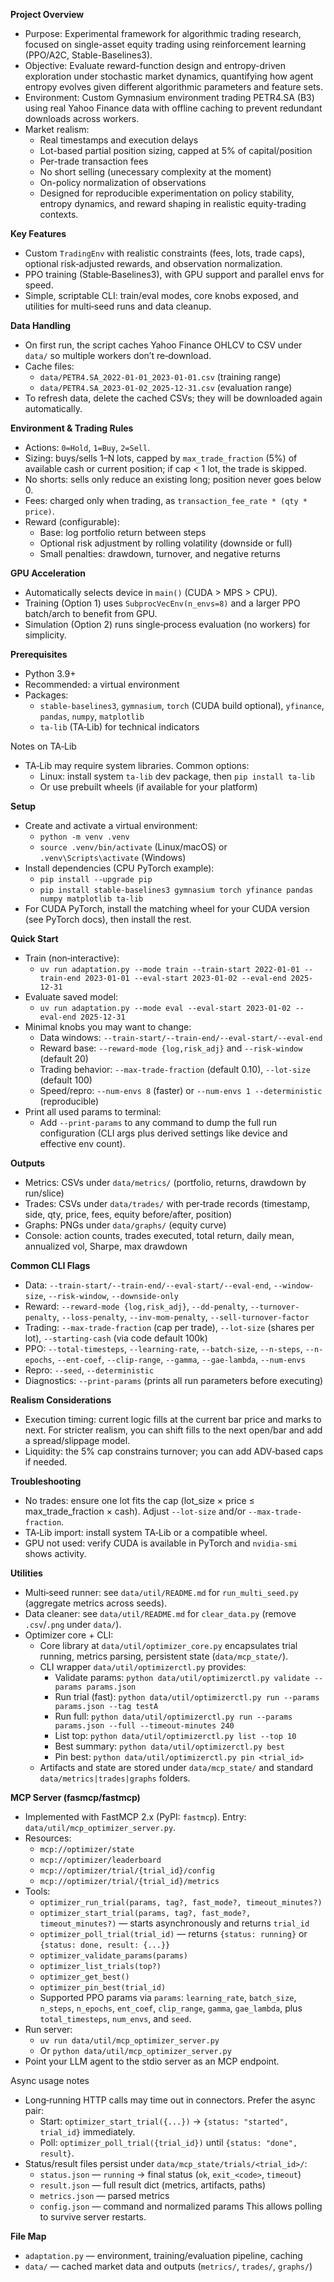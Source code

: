 **Project Overview**
- Purpose: Experimental framework for algorithmic trading research, focused on single-asset equity trading using reinforcement learning (PPO/A2C, Stable-Baselines3).
- Objective: Evaluate reward-function design and entropy-driven exploration under stochastic market dynamics, quantifying how agent entropy evolves given different algorithmic parameters and feature sets.
- Environment: Custom Gymnasium environment trading PETR4.SA (B3) using real Yahoo Finance data with offline caching to prevent redundant downloads across workers.
- Market realism:
  - Real timestamps and execution delays
  - Lot-based partial position sizing, capped at 5% of capital/position
  - Per-trade transaction fees
  - No short selling (unecessary complexity at the moment)
  - On-policy normalization of observations
  - Designed for reproducible experimentation on policy stability, entropy dynamics, and reward shaping in realistic equity-trading contexts.

**Key Features**
- Custom `TradingEnv` with realistic constraints (fees, lots, trade caps), optional risk‑adjusted rewards, and observation normalization.
- PPO training (Stable‑Baselines3), with GPU support and parallel envs for speed.
- Simple, scriptable CLI: train/eval modes, core knobs exposed, and utilities for multi‑seed runs and data cleanup.

**Data Handling**
- On first run, the script caches Yahoo Finance OHLCV to CSV under `data/` so multiple workers don’t re‑download.
- Cache files:
  - `data/PETR4.SA_2022-01-01_2023-01-01.csv` (training range)
  - `data/PETR4.SA_2023-01-02_2025-12-31.csv` (evaluation range)
- To refresh data, delete the cached CSVs; they will be downloaded again automatically.

**Environment & Trading Rules**
- Actions: `0=Hold`, `1=Buy`, `2=Sell`.
- Sizing: buys/sells 1–N lots, capped by `max_trade_fraction` (5%) of available cash or current position; if cap < 1 lot, the trade is skipped.
- No shorts: sells only reduce an existing long; position never goes below 0.
- Fees: charged only when trading, as `transaction_fee_rate * (qty * price)`.
- Reward (configurable):
  - Base: log portfolio return between steps
  - Optional risk adjustment by rolling volatility (downside or full)
  - Small penalties: drawdown, turnover, and negative returns

**GPU Acceleration**
- Automatically selects device in `main()` (CUDA > MPS > CPU).
- Training (Option 1) uses `SubprocVecEnv(n_envs=8)` and a larger PPO batch/arch to benefit from GPU.
- Simulation (Option 2) runs single‑process evaluation (no workers) for simplicity.

**Prerequisites**
- Python 3.9+
- Recommended: a virtual environment
- Packages:
  - `stable-baselines3`, `gymnasium`, `torch` (CUDA build optional), `yfinance`, `pandas`, `numpy`, `matplotlib`
  - `ta-lib` (TA‑Lib) for technical indicators

Notes on TA‑Lib
- TA‑Lib may require system libraries. Common options:
  - Linux: install system `ta-lib` dev package, then `pip install ta-lib`
  - Or use prebuilt wheels (if available for your platform)

**Setup**
- Create and activate a virtual environment:
  - `python -m venv .venv`
  - `source .venv/bin/activate` (Linux/macOS) or `.venv\Scripts\activate` (Windows)
- Install dependencies (CPU PyTorch example):
  - `pip install --upgrade pip`
  - `pip install stable-baselines3 gymnasium torch yfinance pandas numpy matplotlib ta-lib`
- For CUDA PyTorch, install the matching wheel for your CUDA version (see PyTorch docs), then install the rest.

**Quick Start**
- Train (non‑interactive):
  - `uv run adaptation.py --mode train --train-start 2022-01-01 --train-end 2023-01-01 --eval-start 2023-01-02 --eval-end 2025-12-31`
- Evaluate saved model:
  - `uv run adaptation.py --mode eval --eval-start 2023-01-02 --eval-end 2025-12-31`
- Minimal knobs you may want to change:
  - Data windows: `--train-start/--train-end/--eval-start/--eval-end`
  - Reward base: `--reward-mode {log,risk_adj}` and `--risk-window` (default 20)
  - Trading behavior: `--max-trade-fraction` (default 0.10), `--lot-size` (default 100)
  - Speed/repro: `--num-envs 8` (faster) or `--num-envs 1 --deterministic` (reproducible)
 - Print all used params to terminal:
   - Add `--print-params` to any command to dump the full run configuration (CLI args plus derived settings like device and effective env count).

**Outputs**
- Metrics: CSVs under `data/metrics/` (portfolio, returns, drawdown by run/slice)
- Trades: CSVs under `data/trades/` with per‑trade records (timestamp, side, qty, price, fees, equity before/after, position)
- Graphs: PNGs under `data/graphs/` (equity curve)
- Console: action counts, trades executed, total return, daily mean, annualized vol, Sharpe, max drawdown

**Common CLI Flags**
- Data: `--train-start/--train-end/--eval-start/--eval-end`, `--window-size`, `--risk-window`, `--downside-only`
- Reward: `--reward-mode {log,risk_adj}`, `--dd-penalty`, `--turnover-penalty`, `--loss-penalty`, `--inv-mom-penalty`, `--sell-turnover-factor`
- Trading: `--max-trade-fraction` (cap per trade), `--lot-size` (shares per lot), `--starting-cash` (via code default 100k)
- PPO: `--total-timesteps`, `--learning-rate`, `--batch-size`, `--n-steps`, `--n-epochs`, `--ent-coef`, `--clip-range`, `--gamma`, `--gae-lambda`, `--num-envs`
- Repro: `--seed`, `--deterministic`
 - Diagnostics: `--print-params` (prints all run parameters before executing)

**Realism Considerations**
- Execution timing: current logic fills at the current bar price and marks to next. For stricter realism, you can shift fills to the next open/bar and add a spread/slippage model.
- Liquidity: the 5% cap constrains turnover; you can add ADV‑based caps if needed.

**Troubleshooting**
- No trades: ensure one lot fits the cap (lot_size × price ≤ max_trade_fraction × cash). Adjust `--lot-size` and/or `--max-trade-fraction`.
- TA‑Lib import: install system TA‑Lib or a compatible wheel.
- GPU not used: verify CUDA is available in PyTorch and `nvidia-smi` shows activity.

**Utilities**
- Multi‑seed runner: see `data/util/README.md` for `run_multi_seed.py` (aggregate metrics across seeds).
- Data cleaner: see `data/util/README.md` for `clear_data.py` (remove `.csv`/`.png` under `data/`).
- Optimizer core + CLI:
  - Core library at `data/util/optimizer_core.py` encapsulates trial running, metrics parsing, persistent state (`data/mcp_state/`).
  - CLI wrapper `data/util/optimizerctl.py` provides:
    - Validate params: `python data/util/optimizerctl.py validate --params params.json`
    - Run trial (fast): `python data/util/optimizerctl.py run --params params.json --tag testA`
    - Run full: `python data/util/optimizerctl.py run --params params.json --full --timeout-minutes 240`
    - List top: `python data/util/optimizerctl.py list --top 10`
    - Best summary: `python data/util/optimizerctl.py best`
    - Pin best: `python data/util/optimizerctl.py pin <trial_id>`
  - Artifacts and state are stored under `data/mcp_state/` and standard `data/metrics|trades|graphs` folders.

**MCP Server (fasmcp/fastmcp)**
- Implemented with FastMCP 2.x (PyPI: `fastmcp`). Entry: `data/util/mcp_optimizer_server.py`.
- Resources:
  - `mcp://optimizer/state`
  - `mcp://optimizer/leaderboard`
  - `mcp://optimizer/trial/{trial_id}/config`
  - `mcp://optimizer/trial/{trial_id}/metrics`
- Tools:
  - `optimizer_run_trial(params, tag?, fast_mode?, timeout_minutes?)`
  - `optimizer_start_trial(params, tag?, fast_mode?, timeout_minutes?)` — starts asynchronously and returns `trial_id`
  - `optimizer_poll_trial(trial_id)` — returns `{status: running}` or `{status: done, result: {...}}`
  - `optimizer_validate_params(params)`
  - `optimizer_list_trials(top?)`
  - `optimizer_get_best()`
  - `optimizer_pin_best(trial_id)`
  - Supported PPO params via `params`: `learning_rate`, `batch_size`, `n_steps`, `n_epochs`, `ent_coef`, `clip_range`, `gamma`, `gae_lambda`, plus `total_timesteps`, `num_envs`, and `seed`.
- Run server:
  - `uv run data/util/mcp_optimizer_server.py`
  - Or `python data/util/mcp_optimizer_server.py`
- Point your LLM agent to the stdio server as an MCP endpoint.

Async usage notes
- Long‑running HTTP calls may time out in connectors. Prefer the async pair:
  - Start: `optimizer_start_trial({...})` → `{status: "started", trial_id}` immediately.
  - Poll: `optimizer_poll_trial({trial_id})` until `{status: "done", result}`.
- Status/result files persist under `data/mcp_state/trials/<trial_id>/`:
  - `status.json` — `running` → final status (`ok`, `exit_<code>`, `timeout`)
  - `result.json` — full result dict (metrics, artifacts, paths)
  - `metrics.json` — parsed metrics
  - `config.json` — command and normalized params
  This allows polling to survive server restarts.

**File Map**
- `adaptation.py` — environment, training/evaluation pipeline, caching
- `data/` — cached market data and outputs (`metrics/`, `trades/`, `graphs/`)
